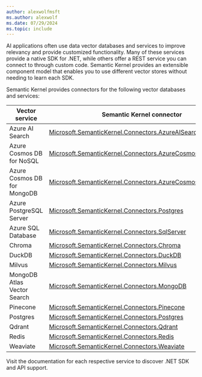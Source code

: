 ```yaml
---
author: alexwolfmsft
ms.author: alexwolf
ms.date: 07/29/2024
ms.topic: include
---
```


AI applications often use data vector databases and services to improve relevancy and provide customized functionality. Many of these services provide a native SDK for .NET, while others offer a REST service you can connect to through custom code. Semantic Kernel provides an extensible component model that enables you to use different vector stores without needing to learn each SDK.

Semantic Kernel provides connectors for the following vector databases and services:

|Vector service                  | Semantic Kernel connector                                                                                                                      | .NET SDK                                                                                   |
|------------------------------|--------------------------------------------------------------------------------------------------------------------------------------------------|--------------------------------------------------------------------------------------------|
|Azure AI Search               | [Microsoft.SemanticKernel.Connectors.AzureAISearch](https://www.nuget.org/packages/Microsoft.SemanticKernel.Connectors.AzureAISearch)        | [Azure.Search.Documents](https://www.nuget.org/packages/Azure.Search.Documents/)        |
|Azure Cosmos DB for NoSQL     | [Microsoft.SemanticKernel.Connectors.AzureCosmosDBNoSQL](https://www.nuget.org/packages/Microsoft.SemanticKernel.Connectors.AzureCosmosDBNoSQL)        | [Microsoft.Azure.Cosmos](https://www.nuget.org/packages/Microsoft.Azure.Cosmos/)        |
|Azure Cosmos DB for MongoDB   | [Microsoft.SemanticKernel.Connectors.AzureCosmosDBMongoDB](https://www.nuget.org/packages/Microsoft.SemanticKernel.Connectors.AzureCosmosDBMongoDB)        | [MongoDb.Driver](https://www.nuget.org/packages/MongoDB.Driver)        |
|Azure PostgreSQL Server       | [Microsoft.SemanticKernel.Connectors.Postgres](https://www.nuget.org/packages/Microsoft.SemanticKernel.Connectors.Postgres)                  | [Npgsql](https://www.nuget.org/packages/Npgsql/)        | 
|Azure SQL Database            | [Microsoft.SemanticKernel.Connectors.SqlServer](https://www.nuget.org/packages/Microsoft.SemanticKernel.Connectors.SqlServer)                | [Microsoft.Data.SqlClient](https://www.nuget.org/packages/Microsoft.Data.SqlClient)        |
|Chroma                        | [Microsoft.SemanticKernel.Connectors.Chroma](https://www.nuget.org/packages/Microsoft.SemanticKernel.Connectors.Chroma)                        | NA        |
|DuckDB                        | [Microsoft.SemanticKernel.Connectors.DuckDB](https://www.nuget.org/packages/Microsoft.SemanticKernel.Connectors.DuckDB)                        | [DuckDB.NET.Data.Full](https://www.nuget.org/packages/DuckDB.NET.Data.Full)        |
|Milvus                        | [Microsoft.SemanticKernel.Connectors.Milvus](https://www.nuget.org/packages/Microsoft.SemanticKernel.Connectors.Milvus)                    | [Milvus.Client](https://www.nuget.org/packages/Milvus.Client)         |
|MongoDB Atlas Vector Search   | [Microsoft.SemanticKernel.Connectors.MongoDB](https://www.nuget.org/packages/Microsoft.SemanticKernel.Connectors.MongoDB)                 | NA       |
|Pinecone                      | [Microsoft.SemanticKernel.Connectors.Pinecone](https://www.nuget.org/packages/Microsoft.SemanticKernel.Connectors.Pinecone)            | [REST API](https://docs.pinecone.io/reference/api/introduction)       |
|Postgres                      | [Microsoft.SemanticKernel.Connectors.Postgres](https://www.nuget.org/packages/Microsoft.SemanticKernel.Connectors.Postgres)            | [Npgsql](https://www.nuget.org/packages/Npgsql/)        |
|Qdrant                        | [Microsoft.SemanticKernel.Connectors.Qdrant](https://www.nuget.org/packages/Microsoft.SemanticKernel.Connectors.Qdrant)               | [Qdrant.Client](https://www.nuget.org/packages/Qdrant.Client)         |
|Redis                         | [Microsoft.SemanticKernel.Connectors.Redis](https://www.nuget.org/packages/Microsoft.SemanticKernel.Connectors.Redis)                    |  [StackExchange.Redis](https://www.nuget.org/packages/StackExchange.Redis)       |
|Weaviate                      | [Microsoft.SemanticKernel.Connectors.Weaviate](https://www.nuget.org/packages/Microsoft.SemanticKernel.Connectors.Weaviate)            | [REST API](https://weaviate.io/developers/weaviate/api/rest)       |

 Visit the documentation for each respective service to discover .NET SDK and API support.
